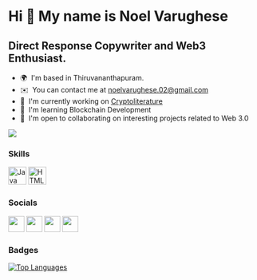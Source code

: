 Hi 👋 My name is Noel Varughese
===============================

Direct Response Copywriter and Web3 Enthusiast.
-----------------------------------------------

* 🌍  I'm based in Thiruvananthapuram.
* ✉️  You can contact me at [noelvarughese.02@gmail.com](mailto:noelvarughese.02@gmail.com)
* 🚀  I'm currently working on [Cryptoliterature](http://cryptoliterature.in/)
* 🧠  I'm learning Blockchain Development
* 🤝  I'm open to collaborating on interesting projects related to Web 3.0

<a href="https://www.twitter.com/noel_varughese" target="_blank" rel="noreferrer"><img
src="https://img.shields.io/twitter/follow/noel_varughese?logo=twitter&style=for-the-badge&color=0891b2&labelColor=1c1917"
/></a>

### Skills

<p align="left">
<a href="https://www.oracle.com/java/" target="_blank" rel="noreferrer"><img src="https://raw.githubusercontent.com/danielcranney/readme-generator/main/public/icons/skills/java-colored.svg" width="36" height="36" alt="Java" /></a>
<a href="https://developer.mozilla.org/en-US/docs/Glossary/HTML5" target="_blank" rel="noreferrer"><img src="https://raw.githubusercontent.com/danielcranney/readme-generator/main/public/icons/skills/html5-colored.svg" width="36" height="36" alt="HTML5" /></a>
</p>


### Socials

<p align="left"> <a href="https://www.github.com/noelvarughese02" target="_blank" rel="noreferrer"><img src="https://raw.githubusercontent.com/danielcranney/readme-generator/main/public/icons/socials/github.svg" width="32" height="32" /></a> <a href="http://www.instagram.com/noelvarughese.02" target="_blank" rel="noreferrer"><img src="https://raw.githubusercontent.com/danielcranney/readme-generator/main/public/icons/socials/instagram.svg" width="32" height="32" /></a> <a href="https://www.linkedin.com/in/noelvarughese" target="_blank" rel="noreferrer"><img src="https://raw.githubusercontent.com/danielcranney/readme-generator/main/public/icons/socials/linkedin.svg" width="32" height="32" /></a> <a href="https://www.twitter.com/noel_varughese" target="_blank" rel="noreferrer"><img src="https://raw.githubusercontent.com/danielcranney/readme-generator/main/public/icons/socials/twitter.svg" width="32" height="32" /></a></p>

### Badges

<a href="https://github.com/noelvarughese02" align="left"><img src="https://github-readme-stats.vercel.app/api/top-langs/?username=noelvarughese02&langs_count=10&title_color=0891b2&text_color=ffffff&icon_color=0891b2&bg_color=1c1917&hide_border=true&locale=en&custom_title=Top%20%Languages" alt="Top Languages" /></a>
